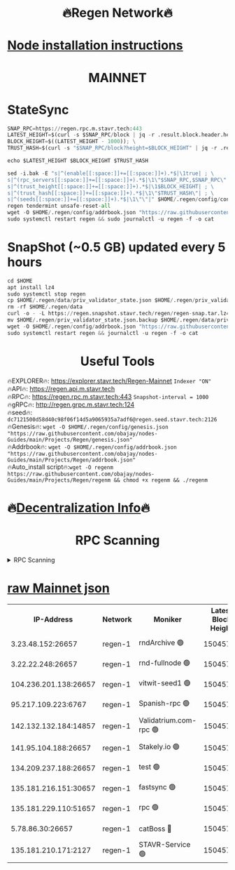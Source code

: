 <h1 align="center"> 🔥Regen Network🔥</h1>

[Node installation instructions](https://github.com/obajay/nodes-Guides/tree/main/Projects/Regen)
=
<h1 align="center"> MAINNET</h1>

# StateSync
```python
SNAP_RPC=https://regen.rpc.m.stavr.tech:443
LATEST_HEIGHT=$(curl -s $SNAP_RPC/block | jq -r .result.block.header.height); \
BLOCK_HEIGHT=$((LATEST_HEIGHT - 1000)); \
TRUST_HASH=$(curl -s "$SNAP_RPC/block?height=$BLOCK_HEIGHT" | jq -r .result.block_id.hash)

echo $LATEST_HEIGHT $BLOCK_HEIGHT $TRUST_HASH

sed -i.bak -E "s|^(enable[[:space:]]+=[[:space:]]+).*$|\1true| ; \
s|^(rpc_servers[[:space:]]+=[[:space:]]+).*$|\1\"$SNAP_RPC,$SNAP_RPC\"| ; \
s|^(trust_height[[:space:]]+=[[:space:]]+).*$|\1$BLOCK_HEIGHT| ; \
s|^(trust_hash[[:space:]]+=[[:space:]]+).*$|\1\"$TRUST_HASH\"| ; \
s|^(seeds[[:space:]]+=[[:space:]]+).*$|\1\"\"|" $HOME/.regen/config/config.toml
regen tendermint unsafe-reset-all
wget -O $HOME/.regen/config/addrbook.json "https://raw.githubusercontent.com/obajay/nodes-Guides/main/Projects/Regen/addrbook.json"
sudo systemctl restart regen && sudo journalctl -u regen -f -o cat
```
# SnapShot (~0.5 GB) updated every 5 hours
```python
cd $HOME
apt install lz4
sudo systemctl stop regen
cp $HOME/.regen/data/priv_validator_state.json $HOME/.regen/priv_validator_state.json.backup
rm -rf $HOME/.regen/data
curl -o - -L https://regen.snapshot.stavr.tech/regen/regen-snap.tar.lz4 | lz4 -c -d - | tar -x -C $HOME/.regen --strip-components 2
mv $HOME/.regen/priv_validator_state.json.backup $HOME/.regen/data/priv_validator_state.json
wget -O $HOME/.regen/config/addrbook.json "https://raw.githubusercontent.com/obajay/nodes-Guides/main/Projects/Regen/addrbook.json"
sudo systemctl restart regen && journalctl -u regen -f -o cat
```

 <h1 align="center"> Useful Tools</h1>

🔥EXPLORER🔥:     https://explorer.stavr.tech/Regen-Mainnet        `Indexer "ON"` \
🔥API🔥:          https://regen.api.m.stavr.tech \
🔥RPC🔥:          https://regen.rpc.m.stavr.tech:443              `Snapshot-interval = 1000` \
🔥gRPC🔥:         http://regen.grpc.m.stavr.tech:124 \
🔥seed🔥:      `dc7121500d58d40c98f06f14d5a9065935a7adf6@regen.seed.stavr.tech:2126` \
🔥Genesis🔥:   `wget -O $HOME/.regen/config/genesis.json "https://raw.githubusercontent.com/obajay/nodes-Guides/main/Projects/Regen/genesis.json"` \
🔥Addrbook🔥:  `wget -O $HOME/.regen/config/addrbook.json "https://raw.githubusercontent.com/obajay/nodes-Guides/main/Projects/Regen/addrbook.json"` \
🔥Auto_install script🔥:`wget -O regenm https://raw.githubusercontent.com/obajay/nodes-Guides/main/Projects/Regen/regenm && chmod +x regenm && ./regenm`

🔥[Decentralization Info](https://github.com/obajay/StateSync-snapshots/tree/main/Projects/Regen/Decentralization)🔥
=
<h1 align="center"> RPC Scanning</h1>

<details>
<summary>RPC Scanning</summary>

<h2 align="center"> We scan nodes in real time every 4 hours. And we provide the final result of RPC endpoints.
We cannot influence the operation of these nodes in any way. </h2>


```python
If Voting Power is higher than 0 --> then the Node is a validator of the network and may be subject to attack and be a potential threat to the chain.
```
```python
We marked such validators with a red symbol
```

</details>

[raw Mainnet json](https://rpc-check.regenm.stavr.tech/regenm/rpc-regenm-result.json)
=


<table><tr><th>IP-Address</th><th>Network</th><th>Moniker</th><th>Latest Block Height</th><th>Earliest Block Height</th><th>Catching Up</th><th>Tx Index</th><th>Voting Power</th><th>Scan Time</th></tr><tr><td>3.23.48.152:26657</td><td>regen-1</td><td>rndArchive 🟢</td><td>15045784</td><td>1</td><td>False</td><td>on</td><td>0</td><td>2024-03-09T14:10:00.146614800UTC</td></tr><tr><td>3.22.22.248:26657</td><td>regen-1</td><td>rnd-fullnode 🟢</td><td>15045783</td><td>4134001</td><td>False</td><td>on</td><td>0</td><td>2024-03-09T14:09:57.486528348UTC</td></tr><tr><td>104.236.201.138:26657</td><td>regen-1</td><td>vitwit-seed1 🟢</td><td>15045779</td><td>8943001</td><td>False</td><td>on</td><td>0</td><td>2024-03-09T14:09:29.695250574UTC</td></tr><tr><td>95.217.109.223:6767</td><td>regen-1</td><td>Spanish-rpc 🟢</td><td>15045787</td><td>10068001</td><td>False</td><td>on</td><td>0</td><td>2024-03-09T14:10:17.378254141UTC</td></tr><tr><td>142.132.132.184:14857</td><td>regen-1</td><td>Validatrium.com-rpc 🟢</td><td>15045787</td><td>11175001</td><td>False</td><td>on</td><td>0</td><td>2024-03-09T14:10:17.596431470UTC</td></tr><tr><td>141.95.104.188:26657</td><td>regen-1</td><td>Stakely.io 🟢</td><td>15045782</td><td>13442501</td><td>False</td><td>on</td><td>0</td><td>2024-03-09T14:09:48.642917056UTC</td></tr><tr><td>134.209.237.188:26657</td><td>regen-1</td><td>test 🟢</td><td>15045789</td><td>13992001</td><td>False</td><td>on</td><td>0</td><td>2024-03-09T14:10:28.130814559UTC</td></tr><tr><td>135.181.216.151:30657</td><td>regen-1</td><td>fastsync 🟢</td><td>15045785</td><td>14457001</td><td>False</td><td>off</td><td>0</td><td>2024-03-09T14:10:04.817771082UTC</td></tr><tr><td>135.181.229.110:51657</td><td>regen-1</td><td>rpc 🟢</td><td>15045781</td><td>14844001</td><td>False</td><td>on</td><td>0</td><td>2024-03-09T14:09:46.387771596UTC</td></tr><tr><td>5.78.86.30:26657</td><td>regen-1</td><td>catBoss 🔴</td><td>15045790</td><td>14962001</td><td>False</td><td>on</td><td>9022530806</td><td>2024-03-09T14:10:37.203414813UTC</td></tr><tr><td>135.181.210.171:2127</td><td>regen-1</td><td>STAVR-Service 🟢</td><td>15045791</td><td>15043501</td><td>False</td><td>on</td><td>0</td><td>2024-03-09T14:10:43.645410505UTC</td></tr></table>